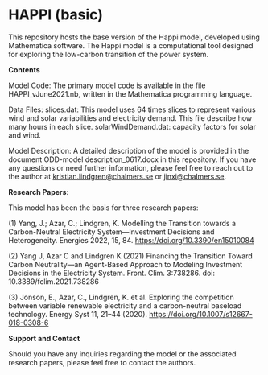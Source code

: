 # HAPPI (basic)
This repository hosts the base version of the Happi model, developed using Mathematica software. The Happi model is a computational tool designed for exploring the low-carbon transition of the power system.

**Contents**

Model Code: The primary model code is available in the file HAPPI_vJune2021.nb, written in the Mathematica programming language.

Data Files:
    slices.dat: This model uses 64 times slices to represent various wind and solar variabilities and electricity demand. This file describe how many hours in each slice.
    solarWindDemand.dat: capacity factors for solar and wind.

Model Description: A detailed description of the model is provided in the document ODD-model description_0617.docx in this repository. If you have any questions or need further information, please feel free to reach out to the author at kristian.lindgren@chalmers.se or jinxi@chalmers.se.

**Research Papers**: 

This model has been the basis for three research papers:

(1) Yang, J.; Azar, C.; Lindgren, K. Modelling the Transition towards a Carbon-Neutral Electricity System—Investment Decisions and Heterogeneity. Energies 2022, 15, 84. https://doi.org/10.3390/en15010084

(2) Yang J, Azar C and Lindgren K (2021) Financing the Transition Toward Carbon Neutrality—an Agent-Based Approach to Modeling Investment Decisions in the Electricity System. Front. Clim. 3:738286. doi: 10.3389/fclim.2021.738286

(3) Jonson, E., Azar, C., Lindgren, K. et al. Exploring the competition between variable renewable electricity and a carbon-neutral baseload technology. Energy Syst 11, 21–44 (2020). https://doi.org/10.1007/s12667-018-0308-6


**Support and Contact**

Should you have any inquiries regarding the model or the associated research papers, please feel free to contact the authors. 
